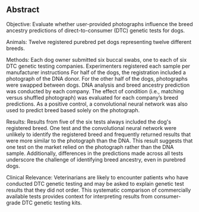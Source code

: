 ## Abstract

Objective: Evaluate whether user-provided photographs influence the breed ancestry predictions of direct-to-consumer (DTC) genetic tests for dogs.

Animals: Twelve registered purebred pet dogs representing twelve different breeds.

Methods: Each dog owner submitted six buccal swabs, one to each of six DTC genetic testing companies. Experimenters registered each sample per manufacturer instructions For half of the dogs, the registration included a photograph of the DNA donor. For the other half of the dogs, photographs were swapped between dogs. DNA analysis and breed ancestry prediction was conducted by each company. The effect of condition (i.e., matching versus shuffled photograph) was evaluated for each company’s breed predictions. As a positive control, a convolutional neural network was also used to predict breed based solely on the photograph.

Results: Results from five of the six tests always included the dog's registered breed. One test and the convolutional neural network were unlikely to identify the registered breed and frequently returned results that were more similar to the photograph than the DNA. This result suggests that one test on the market relied on the photograph rather than the DNA sample. Additionally, differences in the predictions made across all tests underscore the challenge of identifying breed ancestry, even in purebred dogs.

Clinical Relevance: Veterinarians are likely to encounter patients who have conducted DTC genetic testing and may be asked to explain genetic test results that they did not order. This systematic comparison of commercially available tests provides context for interpreting results from consumer-grade DTC genetic testing kits.


